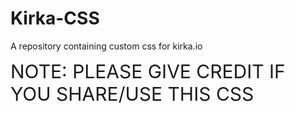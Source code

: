 # Kirka-CSS
A repository containing custom css for kirka.io

<h id="important" style="font-size: 30px;"> NOTE: PLEASE GIVE CREDIT IF YOU SHARE/USE THIS CSS </h>
